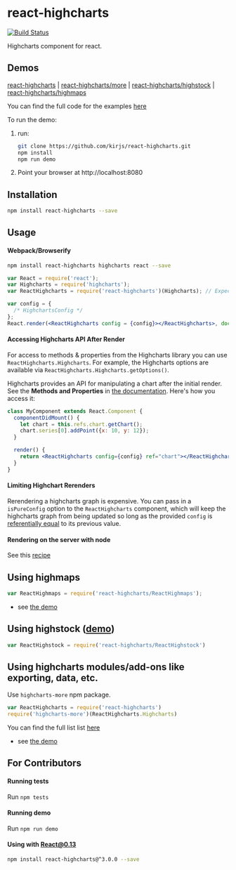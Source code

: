 react-highcharts
================

[![Build Status](https://travis-ci.org/kirjs/react-highcharts.svg?branch=master)](https://travis-ci.org/kirjs/react-highcharts)

Highcharts component for react.

## Demos
[react-highcharts](http://kirjs.github.io/react-highcharts/) 
| [react-highcharts/more](http://kirjs.github.io/react-highcharts/more.html)
| [react-highcharts/highstock](http://kirjs.github.io/react-highcharts/highstock.html)
| [react-highcharts/highmaps](http://kirjs.github.io/react-highcharts/highmaps.html)

You can find the full code for the examples [here](https://github.com/kirjs/react-highcharts/tree/master/demo)

To run the demo:

 1. run:
    ```bash
    git clone https://github.com/kirjs/react-highcharts.git
    npm install
    npm run demo
    ```
 2. Point your browser at http://localhost:8080

## Installation
```bash
npm install react-highcharts --save
```

## Usage
#### Webpack/Browserify
```bash
npm install react-highcharts highcharts react --save
```

```jsx
var React = require('react');
var Highcharts = require('highcharts');
var ReactHighcharts = require('react-highcharts')(Highcharts); // Expects that Highcharts was loaded in the code. 

var config = {
  /* HighchartsConfig */
};
React.render(<ReactHighcharts config = {config}></ReactHighcharts>, document.body);
```

#### Accessing Highcharts API After Render
For access to methods & properties from the Highcharts library you can use `ReactHighcharts.Highcharts`.
For example, the Highcharts options are available via `ReactHighcharts.Highcharts.getOptions()`.

Highcharts provides an API for manipulating a chart after the initial render. See the **Methods and Properties** in [the documentation](http://api.highcharts.com/highcharts). Here's how you access it:

```jsx
class MyComponent extends React.Component {
  componentDidMount() {
    let chart = this.refs.chart.getChart();
    chart.series[0].addPoint({x: 10, y: 12});
  }

  render() {
    return <ReactHighcharts config={config} ref="chart"></ReactHighcharts>;
  }
}
```

#### Limiting Highchart Rerenders
Rerendering a highcharts graph is expensive. You can pass in a `isPureConfig` option to the `ReactHighcharts` component, which will keep the highcharts graph from being updated so long as the provided `config` is [referentially equal](https://developer.mozilla.org/en-US/docs/Web/JavaScript/Reference/Operators/Comparison_Operators) to its previous value.

#### Rendering on the server with node
See this [recipe](https://github.com/kirjs/react-highcharts/blob/master/recipes.md#rendering-react-highcharts-on-node)

## Using highmaps
```javascript
var ReactHighmaps = require('react-highcharts/ReactHighmaps');
```

* see [the demo](http://kirjs.github.io/react-highcharts/highmaps.html)

## Using highstock ([demo](http://kirjs.github.io/react-highcharts/highstock.html))
```javascript
var ReactHighstock = require('react-highcharts/ReactHighstock')
```

## Using highcharts modules/add-ons like exporting, data, etc.
Use `highcharts-more` npm package. 
```javascript
var ReactHighcharts = require('react-highcharts')
require('highcharts-more')(ReactHighcharts.Highcharts)
```

You can find the full list list [here](https://github.com/kirjs/publish-highcharts-modules/blob/master/modules.md)
* see [the demo](http://kirjs.github.io/react-highcharts/more.html)

## For Contributors
#### Running tests
Run `npm tests`

#### Running demo
Run `npm run demo`

#### Using with React@0.13 
```bash
npm install react-highcharts@^3.0.0 --save
```
